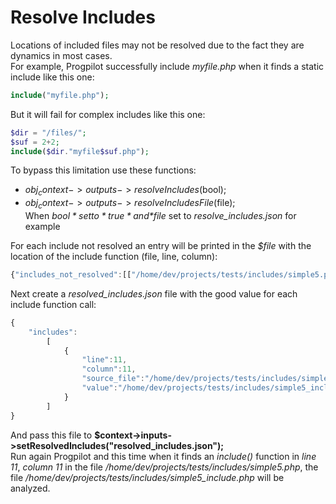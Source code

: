 # Resolve Includes

Locations of included files may not be resolved due to the fact they are dynamics in most cases.  
For example, Progpilot successfully include *myfile.php* when it finds a static include like this one:
```php
include("myfile.php");
```
But it will fail for complex includes like this one:
```php
$dir = "/files/";
$suf = 2+2;
include($dir."myfile$suf.php");
```

To bypass this limitation use these functions:
- $obj_context->outputs->resolveIncludes($bool);
- $obj_context->outputs->resolveIncludesFile($file);  
When *$bool* set to *true* and *$file* set to *resolve_includes.json* for example

For each include not resolved an entry will be printed in the *$file* with the location of the include function (file, line, column):
```javascript
{"includes_not_resolved":[["/home/dev/projects/tests/includes/simple5.php",11,11]]}
```
Next create a *resolved_includes.json* file with the good value for each include function call:
```javascript
{
    "includes":
        [
            {
                "line":11,
                "column":11,
                "source_file":"/home/dev/projects/tests/includes/simple5.php",
                "value":"/home/dev/projects/tests/includes/simple5_include.php"
            }
        ]
}
```
And pass this file to **$context->inputs->setResolvedIncludes("resolved_includes.json");**  
Run again Progpilot and this time when it finds an *include()* function in *line 11*, *column 11* in the file */home/dev/projects/tests/includes/simple5.php*, the file */home/dev/projects/tests/includes/simple5_include.php* will be analyzed.
